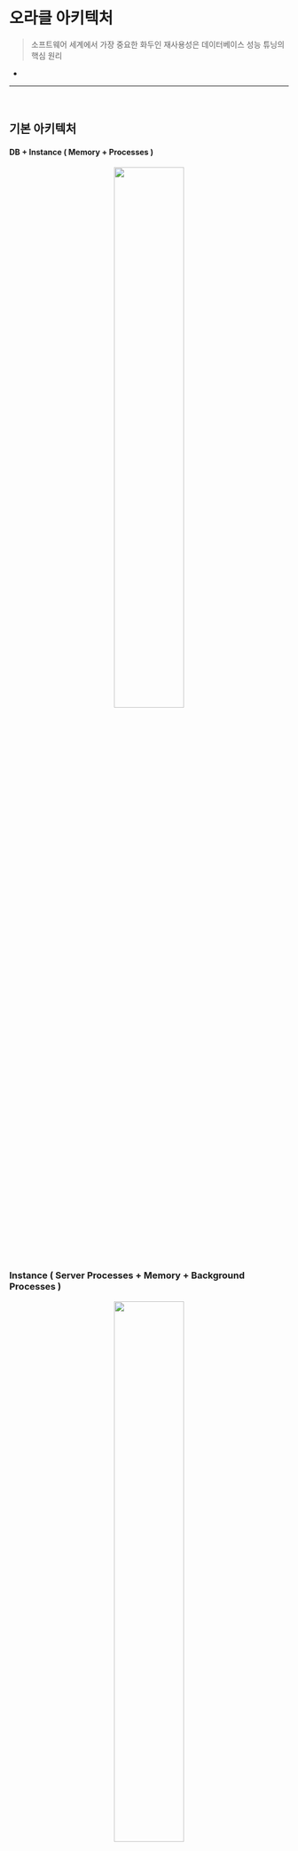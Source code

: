 # 오라클 아키텍처
> 소프트웨어 세계에서 가장 중요한 화두인 재사용성은 데이터베이스 성능 튜닝의 핵심 원리
*

<hr>
<br>

## 기본 아키텍처
#### DB + Instance ( Memory + Processes )

<div align="center" >
  <img width="50%" src="https://github.com/PoSungKim/development_study/assets/37537227/97da7754-37f6-4eb4-b8be-67b803535e56" >
</div>

<br>

### Instance ( Server Processes + Memory + Background Processes )

<div align="center" >
  <img width="50%" src="https://github.com/PoSungKim/development_study/assets/37537227/f19d2116-b875-4d0c-b0f7-12a50a7bafef" >
</div>

* SGA (Shared Global Area)
  * 서버 프로세스와 백그라운드 프로세스 모두 접속 엑세스 가능한 데이터 및 제어 구조 메모리 공간
* PGA (Process Global Area)
  * 서버 프로세스만을 위한 독립적인 메모리 공간
* 서버 프로세스
  * 오라클에 접속하면 각 클라이언트 전용 서버 프로세스가 뜬다
  * SQL 파싱 + 최적화 + 결과집합 + 네트워크 전송 등의 업무를 직접 수행
  * 자신이 하지 못하는 일은 OS, I/O 서브시스템, 백그라운드 프로세스 등에 신호를 보내 업무를 위임한다

<br>

### Connection Pool

<div align="center" >
  <img width="50%" src="https://github.com/PoSungKim/development_study/assets/37537227/2f69cdbe-8793-49b8-89e1-bb5d96bacccf" >
  <img width="30%" src="https://github.com/PoSungKim/development_study/assets/37537227/ce014635-fce1-4189-af6a-dbc51a88b33c" >
</div>

* 클라이언트에서 오라클에 접속 요청을 하면, Listener가 요청을 받아서 하나의 프로세스를 fork하고 PGA 메모리를 할당한다
* 한번 Connection을 맺으면 작업을 완료하더라도 이를 해제하지 않고 애플리케이션 서버에 Pooling하고 있다가 반복 재사용

<br>

### RAC (Real Application Cluster)
* 기본 구성
  * 1 x DB + 1 x Instance
* RAC 구성
  * 1 x DB + n x Instance
* RAC 장점
  * 각 인스턴스를 전용 네트워크로 연결
    * Shared Disk (공유 디스크)뿐만 아닌, Shared Cache (공유 캐시)
    * Local Cache (로컬 캐시)뿐만 아닌, Global Cache (글로벌 캐시)
  * 다른 인스턴스의 Dirty 버퍼 내의 데이터도 네트워크를 통해 서로 주고받으며 갱신 수행
    * 원래는 타 노드의 Dirty 버퍼 내용은 디스크로 쓰기 작업을 한 이후에 해당 디스크에서 다른 노드가 읽어야 하는 동기화 과정이 필요했음 (PING 과정)
* SQL 튜닝 툴
  * SQL 트레이스

<br>
<hr>
<br>

## DB 버퍼 캐시 (DB Buffer Cache)
#### 빠른 입출력을 위해 사용하는 SGA 공유 메모리 구성 요소 

<br>

### 블록 단위 I/O
* 인덱스를 통한 테이블 엑세스
  * Single Block Read
* Full Scan을 통한 테이블 엑세스
  * Multiblock Read

<br>

<div align="center">
  <img width="50%" src= "https://github.com/PoSungKim/development_study/assets/37537227/9bb98852-e68f-49a6-aea4-a06eda8d7891" />
</div>

<br>

### 버퍼 캐시 구조
* 버퍼 버킷
  * 해시 테이블, 해시 맵
  * Key
    * 데이터 블록 주소 (DBA, Data Block Address)
  * Value
    * 버퍼 체인
* 버퍼 체인
  * 연결리스트 (Linked List)
* 버퍼 헤더
  * 포인터 (Pointer) to 데이터 블록

<br>

### 캐시 버퍼 체인
* DB 버퍼 캐시는 공유 메모리 영역인 SGA 내에 구성되어 있기 때문에 여러 프로세스가 동시에 접근 가능
  * 따라서, 리소스 엑세스를 반드시 직렬화 (Serialization)해야 함
  * 직렬화 구현을 위해 래치 (Latch)라는 Lock 매커니즘 사용
  * 래치를 획득한 프로세스만 해당 래치가 보호하는 자료구조로 진입 가능
* 캐시 버퍼 체인 래치 (Cache Buffer Chain Latch)
  * 해시 체인 스캔
    * Share 모드
  * 블록 추가 및 제거
    * Exclusive 모드
* 해시 버퍼 : 해시 체인
  * 1 : 1

<br>

<div align="center">
  <img width="50%" src= "https://github.com/PoSungKim/development_study/assets/37537227/a0ca4f43-842f-4d3e-bf70-9a93ed44154e" />
</div>

### 캐시 버퍼 LRU 체인
* DB 버퍼 캐시는 데이터 버퍼를 캐싱해두는 메모리 공간인데, 메모리 용량은 제한적
  따라서, * Free 블록이 필요할 때, 사용빈도가 가장 낮은 블록을 먼저 Free한다
* LRU 리스트
  * Dirty 리스트
    * 캐시 내에서 변경됐지만, 아직 디스크에 기록되지 못한 Dirty 버퍼 블록
  * LRU 리스트
    * 아직 Dirty 리스트로 옮겨지지 않은 나머지 버퍼 블록
* 캐시 버퍼 LRU 체인 래치 (Cache Buffers LRU Chain Latch)
* 버퍼 상태
  * Free 버퍼
    * Clean 버퍼
    * 데이터 파일과 동기화된 버퍼
  * Dirty 버퍼
    * 버퍼에 캐시되었지만, 아직 디스크에 기록되지 않아서, 데이터 파일 블록과 동기화가 필요한 버퍼 블록
  * Pinned 버퍼
    * 읽기 혹은 쓰기 작업을 위해 현재 엑세스되고 있는 버퍼 블록

<br>
<hr>
<br>

## 버퍼 Lock
#### 

<br>

### 버퍼 Lock이란? 
* 버퍼 버킷 > 버퍼 체인 > 래치 획득 > 버퍼 헤더 > 버퍼 Lock 획득 > 래치 해제 순으로 직렬화를 진행하여 데이터 정합성 (Data Integrity)을 맞춘다
  * 버퍼 내용 읽기 Share 모드
  * 버퍼 내용 변경 Exclusive 모드
* 경합 X 상황
  * 버퍼 읽기/쓰기 작업 완료 > 래치 획득 > 버퍼 Lock 해제 > 래치 해제
* 경합 O 상황
  * 해치 획득 후 목적한 버퍼를 찾았으나 이미 해당 버퍼가 Lock 잡혀있다면, 버퍼 Lock 대기자 목록 (Waiter List)에 자신을 등록 후 해치 해제한다
  * `buffer busy waits 대기 이벤트`
* 버퍼 블록을 읽을 때, 두 번의 래치 획득이 필요한 상황

<br>

### 버퍼 핸들
* 버퍼 Lock 설정은 `버퍼 Pin`이라고도 표현
  * 변경 시에는 하나의 프로세스만 Pin 가능
  * 조회 시에는 다수의 프로세스가 Pin 가능
* 버퍼 Pin할 때 사용하는 공유 리소스 오브젝트가 `버퍼 핸들 (Buffer Handle)`
  * 버퍼 헤더에 있는 소유자 목록 (Holder List)에 연결시키는 방식으로 Pin 설정
* cache buffer handles 래치

<br>

### 버퍼 Lock의 중요성
* 오라클이 하나의 레코드를 개신하더라도 블록 단위로 I/O를 수행하기 때문에, 블록 접근에 대한 Lock에 더불어 블록 자체에 대한 Lock도 잡는 것이다

<br>

### 버퍼 Pinning
* 버퍼를 읽고 나서 버퍼 Pin (버퍼 Lock)을 즉각 해제하지 않고, 데이터베이스 Call이 진행되는 동안 유지하는 기능
  * Lock 획득/해제에 필요한 래치 해제/재획득 숫자를 줄인다
* 데이터베이스 Call
  * Parse Call
  * Execute Call
  * Fetch Call
* 버퍼 Pinning을 통한 블록 I/O 감소는 SQL 튜닝에 꼭 필요
* 전통적으로 버퍼 Pinning이 적용되던 지점은 인덱스를 스캔하면서 테이블을 엑세스할 때의 인덱스 리프 블록

<br>
<hr>
<br>

## Redo
#### 복구 개념, 다만 commit/rollback 전의 상태로 연산 재수행
#### 오라클은 데이터파일과 컨트롤 파일에 가해지는 모든 변경사항을 하나의 Redo 로그 엔트리로서 Redo 로그에 기록한다

<br>

### Online Redo 로그 + Archived (Offline) Redo 로그
* Online Redo 로그는 Redo 로그 버퍼에 버퍼링된 로그 엔트리를 기록하는 파일로서, 최소 두 개 이상의 파일로 구성
  * Log Switching
  * Round-Robin 방식
* Archived Redo 로그는 Online Redo 로그가 재사용되기 전에 다른 위치로 백업해둔 파일
* Redo 로그의 목적
  * Database Recovery
    * 물리적으로 디스크가 깨지는 등의 사건 이후에 Archived Redo 로그로 데이터베이스 복구
  * Cache Recovery (Instance Recovery)
    * 버퍼 캐시는 휘발성이기 때문에, 사고가 발생했을 때 복구하기 위해 Redo 로그 필요
    * 단계
      * Instance Crash
      * Roll Forward (버퍼 캐시를 마지막 체크포인트 이후부터 시스템 셧다운 이전의 상태로 트랜젝션들을 재현하면서 복구) > Cache Recovery
      * Rollback (커밋되지 않았던 트랜잭션들을 모두 롤백) > Transactoin Recovery
      * 데이터베이스는 커밋되지 않은 기록사항들은 모두 제거되고, 데이터 파일에는 커밋에 성공한 데이터만 남고, 데이터베이스는 완전히 동기화 상태
  * Fast Commit
    * 변경사항을 Append 방식으로 빠르게 Redo 로그 파일에 기록하고
    * 메모리 데이터 블록과 데이터 파일 간 동기화는 적절한 수단 (DBWR, Checkpoint)을 이용해 나중에 배치 (Batch) 방식으로 일괄 수행
    * 즉, 커밋 정보는 로그에만 기록되어 있고, 메모리상의 버퍼 블록에만 기록되고, 디스크에는 기록되지 않은 상태
      * 오라클은 Instance Crash가 발생해도, Redo 로그를 통해 Recovery가 가능하다고 판단이 되기에, 안심하고 Fast Commit을 할 수 있다는 문맥
* 데이터 블록 버퍼를 변경하기 전에 항상 Redo 로그 버퍼에 먼저 기록하고 일정 시점마다 LGWR 프로세스에 의해 Redo 로그 버퍼에 있는 내용을 Redo 로그 파일에 기록
* Delayed Block Cleanout
  * 갱신된 블록에 커밋 정보를 기록하고 Lock을 해제하는 작업

<div align="center">
  <img width="60%" src= "https://github.com/PoSungKim/development_study/assets/37537227/f8e1745d-615a-4a2d-9ad6-bd901a637d18" />
</div>

* Write Ahead Logging
  * (1) LGWR (Log Writer)가 Redo 로그 버퍼를 Redo 로그에 기록 (Log Force at Commit)
  * (2) DBWR (Database Writer)가 Dirty 데이터 블록 버퍼를 데이터 파일에 기록

<br>
<hr>
<br>

## Undo
#### 복구 개념, 다만 rollback 상태로 연산 수행
#### Rollback

<br>

### Undo
* Undo 블록들도 버퍼 캐시에 캐싱된다
  * Automatic Undo Management (AUM)
  * Undo 세그먼트는 테이블 세그먼트와 별반 다르지 않지만, 저장하는 내용에 차이가 있다
* 목적
  * Transaction Rollback
    * 트랜젝션에 의한 변경사항을 최종 커밋하지 않고 롤백하고자 할 때 Undo 데이터 이용
  * Transaction Recovery (Instance Recovery 시 rollback 단계)
    * Instance Crash 발생 후 Redo 로그를 이용해 Roll Forward 수행
    * Roll Forward 후 Undo 로그를 이용해 Rollback 수행
  * Read Consistency

<br>

<div align="center">
  <img width="50%" src= "https://github.com/PoSungKim/development_study/assets/37537227/c2cb5258-2d48-4a4a-9ceb-5c6b73c251f9" />
</div>

### Undo 세그먼트 트랜잭션 테이블 슬롯
* Undo 세그먼트
  * 헤더
    * 트랜잭션 테이블 슬롯 (Transaction Table Slot)
      * 트랜잭션 ID (XID - Transaction Identifier)
        * USN# (Undo Segment Number) + Slot# + Wrap#
      * 트랜잭션 상태정보 (Transaction Slot)
      * 커밋 SCN (System Commit Number) - 트랜잭션이 커밋된 경우
      * Last UBA (Undo Block Address)
      * 기타
  * Undo 레코드 
    * 변경사항
* 트랜잭션 시작은 Undo 세그먼트에 있는 트랜잭션 테이블로부터 슬록(Slot)을 할당받은 이후에, Active 상태로 갱신하고 시작된다
* 트랜잭션이 사작된 이후에 발생하는 데이터/인덱스 블록에 대한 변경사항은 Undo 블록의 Undo 레코드에 하나씩 차례대로 기록된다
  * Insert : 추가된 레코드의 rowid
  * Update : 변경되는 컬럼에 대한 before image
  * Delete : 지워지는 로우의 모든 칼럼에 대한 before image

<br>

### 블록 헤더 ITL 슬롯
* 데이터 블록 + 인덱스 블록
  * ITL (Interested Transacton List)
    * ITL 슬롯 번호
    * 트랜젝션 ID (XID - Transaction Identifier)
    * UBA (Undo Block Address)
    * 커밋 Flag
    * Locking 정보
    * 커밋 SCN (System Commit Number) - 트랜잭션이 커밋된 경우
* 특정 블록에 속한 레코드를 갱신하려면 먼저 블록 헤더로부터 ITL 슬롯을 확보해야 한다
  * ITL 슬롯을 할당받지 못하면 트랜잭션은 계속 진행하지 못하고 블로킹 (Blocking)되었다가
  * 해당 블록을 갱신하던 앞선 트랜잭션 중 하나가 커밋 또는 롤백될 때 비로소 ITL 슬롯을 얻어 작업을 계속 진행할 수 있게 된다

 <div align="center">
  <img width="50%" src= "https://github.com/PoSungKim/development_study/assets/37537227/7bc19475-a39b-4c0c-a932-2514b46d2102" />
 </div>

* 래코드 갱신 > 블록 내의 Lock Byte 확인 > Lock Byte가 활성화 (turn-on)이면 > ITL 슬롯 조회 > 해당 ITL 슬롯이 바라보는 트랜잭션 테이블 슬롯 조회 > 해당 트랜잭션 테이블 슬롯이 아직 Active 상태면 > 트랜잭션이 완료될 때까지 대기 > 트랜잭션 Lock 발생
* 설정
  * initrans
  * maxtrans
  * pctfree
* Lock Byte
  * 오라클은 레코드가 저장되는 로우마다 그 헤더에 Lock Byte를 할당해 해당 로우를 갱신 중인 트랜잭션의 ITL 슬롯 번호를 기록해둔다
    * Row 단위 Lock이며, 로우 단위 Lock과 트랜잭션 Lock (=TX Lock)을 조합하여, 로우 Lock 구현
  * 레코드를 갱신하고자 대상 레코드의 Lock Byte를 조회하고, 만약 활성화 (turn-on)되어 있으면 ITL 슬롯을 찾아가고, 해당 ITL 슬롯이 가리키는 트랜잭션 테이블 슬롯을 찾아가 그 트랜잭션이 아직 Active 상태면 완료될 때까지 대기 (TX Lock)
  * 오라클은 블록 단위 혹은 테이블 단위로 Lock Escalation이 발생하지 않는다

<br>
<hr>
<br>

## 문장수준 읽기 일관성
#### 단일 SQL문이 수행되는 도중에, 또는 트랜잭션 내에서 일련의 SQL문이 차례로 수행되는 도중에 다른 트랜잭션에 의해 데이터가 변경, 추가, 삭제된다면 일관성 없는 결과집합을 리턴하거나 값을 잘못 갱신하는 문제가 발생 가능

<br>

### 문장수준 읽기 일관성이란? 
* 문장수준 읽기 일관성 (Statement-Level Read Consistency)은 단일 SQL문이 수행되는 도중에 다른 트랜잭션에 의해 데이터의 추가, 변경, 삭제가 발생하더라도 일관성 있는 결과집합을 리턴하는 것을 말한다
  * 오라클을 제외한 DBMS
    * 로우 Lock을 사용해 Dirty Read 방지
    * 읽기 작업에 Shared Lock 사용하여, Exclusive Lock이 걸린 로우를 읽지 못하도록 한다
* 그럼에도, 트랜잭션 고립화 수준 (Transaction Isolation Level)을 올리거나 테이블 Lock을 사용하지 않는다면 문장수준 읽기 일관성이 완벽하게 보장되지 않는다
* 대표적 사례 1) `INSERT` - 특정 DBMS의 특징이나 기능을 고려한게 아니라, 이론적으로만 볼 때  

  <div align="center">
    <img width="50%" src= "https://github.com/PoSungKim/development_study/assets/37537227/560abc1e-317a-441a-8ca4-d75972e1f542" />
   </div>
   
  * INSERT 케이스 관련하여, 새로운 레코드가 삽입된 위치에 따라서 합산이 되거나 안됨으로 일관성이 깨진다
    * 순서를 유지하는 인덱스와 달리 테이블에는 어디로든 레코드 삽입이 이루어질 수 있기 때문
  * 오라클
    * Shared Lock 사용 X
    * Undo 세그먼트에 저장해 둔 Undo 데이터를 활용하므로 그런 조치 없이도 완벽한 문장수준 읽기 일관성 보장
* 대표적 사례 2) `UPDATE` - 특정 DBMS의 특징이나 기능을 고려한게 아니라, 이론적으로만 볼 때

   <div align="center">
    <img width="50%" src= "https://github.com/PoSungKim/development_study/assets/37537227/3408033d-cead-4c6f-b731-019f33f28413" />
   </div>
   
  * 테이블 레벨 Lock을 통한 읽기 일관성 확보
    * Lv 1 - Read Committed
      * 값을 읽는 순간에만 Shared Lock을 걸고 다음 레코드로 이동하면 바로 Lock 해제
    * Lv 2 - Repeatable Read
      * 커밋 또는 롤백으로 트랜잭션이 완료될 때 비로소 Lock 해제
  * UPDATE 케이스 관련하여, Tx1이 7번 계좌 Exclusive Lock을 기달리고, Tx2가 3번 계좌 Share Lock을 기달리면, DeadLock 발생
  * 오라클
    * 동시성을 유지하면서도 문장수준 읽기 일관성 보장
  
<br>

### Consistent 모드 블록 읽기

<div align="center">
  <img width="50%" src= "https://github.com/PoSungKim/development_study/assets/37537227/6c482f4b-cd4b-4020-873c-058d2433dd16" />
</div>

* 다중 버전 읽기 일관성 모델 (Multi-Version Read Consistency Model)
  * 오라클은 쿼리가 시작된 시점을 기준으로 데이터를 읽는다
    * 쿼리가 시작되기 전에 커밋된 데이터만 읽고, 쿼리 시작 이후에 커밋된 변경사항은 읽어들이지 않는다
    * 변경이 발생한 블록을 읽을 때는 현재의 Current 블록으로부터 CR 블록을 생성해서 쿼리가 시작된 시점으로 되돌린 후 그것을 읽는다
  * Current 블록
    * 디스크로부터 읽혀진 후 사용자의 갱신사항이 반영된 최종 상태의 원본 블록
    * 오직 한 버전만 존재 가능
  * CR 블록
    * Current 블록에 대한 복사본
    * 여러 버전 존재 가능
* 단일 인스턴스 환경 vs RAC 환경에서의 Current 블록
  * 단일 인스턴스 환경에서는 Current 블록은 오직 한개
  * RAC 환경에서는 Share 모드의 Current 블록이 여러 노드에 동시에 캐싱되어 있을 수 있다
    * 하지만, Exclusive 모드의 Current 블록은 오직 한 개
    * 특정 노드에서 Exclusive 모드의 Current 블록으로 Upgrade되면, 다른 노드들의 Share 모드의 Current 블록들이 Null 모드로 Downgrade되서 디스크로부터 다시 값을 조회해서 사용해야 함
* Consistent 모드 읽기
  * 쿼리가 시작된 시점을 기준으로 데이터 읽기 (SCN)
* Current 모드 읽기
  * 데이터를 찾아간 바로 그 시점을 기준으로 데이터 읽기
* SCN (System Commit Number)
  * 마지막 커밋 시점
* SCN (System Change Number)
  * 블록이 마지막으로 변경된 시점

<br>

### Consistent 모드 블록 읽기의 세부원리
* 오라클에서 수행되는 모든 쿼리는 Global 변수인 SCN (System Commit Number) 값을 먼저 확인하고 읽기 작업 시작
  * RAC 환경에서도 Global 변수로 SCN 값이 사용된다
    * Share 모드의 Current 블록은 여러 노드에 동시에 캐싱 가능
    * Exclusive 모드의 Current 블록은 오직 한 노드에만 존재 가능
  * 쿼리 SCN or 스냅샷 SCN
* 쿼리 SCN 정보를 들고 다니면서 읽는 블록마다 블록 SCN과 비교하여 읽을 수 잇는 버전인지를 판단

<div align="center">
  <img width="50%" src= "https://github.com/PoSungKim/development_study/assets/37537227/1c7c1a74-4e45-49da-b6d4-6190d468181d" />
</div>

* 쿼리 SCN 기반 Consistent 모드, 읽기 경우의 수
* Current 블록SCN <= 쿼리SCN, committed 상태
  * 쿼리가 시작된 이후에 해당 블록에 변경이 없었다
* Current 블록SCN > 쿼리SCN, committed 상태
  * 쿼리가 시작된 이후에 해당 블록에 변경이 있었다
  * 과정
    * CR Cloning으로 Current 블록과 동일한 내용으로 CR 블록 생성
    * ITL 슬롯에서 UBA (Undo Block Address)가 가리키는 Undo 블록을 찾아가 변경 한 단계 이전 값 세팅
    * 만약 아직 블록SCN이 높다면, 2번 작업을 계속 진행
  * IMU (In-Memory Undo)
    * IMU Pool (KTI-Undo)
    * In Memory Undo Latch
    * Undo 세그먼트 헤더 블록, Undo 세그먼트 블록 버퍼에 대한 래치 경합 및 Pinning을 줄일 수 있다
  * Snapshot Too Old
    * CR 블록을 과거 상태로 되돌리는 과정에서 필요한 Undo 정보가 덮어 쓰여져 계속 롤백이 불가능할 때 발생
* Current 블록, Active 상태
  * 해당 블록에 대한 갱신이 진행 중이다
    * 읽으려는 레코드에 Lock Byte 설정 O + ITL에 커밋 정보 기록 X이면, Active 상태인 것으로 인식 가능
  * 블록 클린아웃 (Block Cleanout)
    * 트랜잭션에 의해 설정된 로우 Lock을 해제하고 블록 헤더에 커밋 정보를 기록
  * 블록 클린아웃을 시도한 이후에,
    * 블록이 커밋되었고, 블록 SCN이 쿼리 SCN보다 낮으면, 그대로 읽기
    * 블록이 커밋되었고, 블록 SCN이 쿼리 SCN보다 더 높으면, 한 단계씩 더 낮은 버전의 CR블록 읽기 시도
    * 블록이 커멋되지 않았고, 아직 변경 중인 블록이어서 블록 클린아웃이 되지 않으면, 한 단계씩 더 낮은 버전의 CR블록 읽기 시도
* DBA당 CR 개수 제한
  * 자주 갱신되는 특정 테이블에 조회까지 많이 발생하면, 심한 경우 버퍼 캐시가 같은 블록에 대한 CR Copy(=Cloned Buffer)로 가득 차는 일이 발생할지도 모른다
  * CR Copy는 LRU 리스트 상에서 항상 LRU End쪽에 위치하기 때문에 Free버퍼가 필요할 때 1순위로 밀린다

<div align="center">
  <img width="25%" src= "https://github.com/PoSungKim/development_study/assets/37537227/e2ef6aa1-e7fc-451c-8f4d-221301217568" />
  <img width="25%" src= "https://github.com/PoSungKim/development_study/assets/37537227/24a24437-3e6d-43f7-a987-92b342e390d3" />
  <img width="25%" src= "https://github.com/PoSungKim/development_study/assets/37537227/55c7e6cf-9793-4ce1-bc43-dfa9c4b60ef4" />
  <img width="25%" src= "https://github.com/PoSungKim/development_study/assets/37537227/c5763bba-b695-45ee-bfb5-99e2f5750d7f" />
  <img width="25%" src= "https://github.com/PoSungKim/development_study/assets/37537227/ae2e5767-fc72-464c-b725-6838d42596f2" />
</div>

<br>
<hr>
<br>

## Consistent vs. Current 모드 읽기
#### 오라클 사용자들은 Consistent 모드만 생각하는 습관이 있는데, Current 모드도 고려한 사고방식을 가져야 한다

<br>

### Consistent 모드 읽기와 Current 모드 읽기의 차이점
* Consistent 모드 읽기
  * SCN 확인 과정을 거치며 쿼리가 시작된 시점을 기준으로 일관성 있는 상태로 블록을 액세스하는 것을 말한다
* Current 모드 읽기
  * SQL문이 시작된 시작된 시점이 아니라 데이터를 찾아간 바로 그 시점의 최종 값을 읽으려고 블록을 액세스하는 것을 말한다
  * SCN 확인 과정 없이, 그 시점에 이미 커밋된 값이라면 그대로 읽는다
* Current 모드 예시
  * DML문을 수행할 때
  * SELECT FOR UPDATE문을 수행할 때
  * 디스크 소트가 필요할 정도로 대량의 데이터를 정렬할 때

<br>

### Consistent 모드로 갱신할 때 생기는 현상

<div align="center">
  <img width="50%" src= "https://github.com/PoSungKim/development_study/assets/37537227/e632acf1-b3ff-4198-bb74-ddddcc434eaf" />
</div>

* 만약, 2개의 Update문이 Consistent 모드로 값을 읽고 갱신했다면
  * t1, t2때 각자 SAL 값을 1000으로 읽어서, 결과값은 1200이 된다
  * 이는 `Lost Update`라고 한다
* Lost Update 해소 방법
  * Tx2 UPDATE는 Exclusive Lock을 대기했다가 Tx1 트랜잭션 Commit 후 Current 모드로 그 값을 읽어서 Update 필요

<br>

### Current 모드로 갱신할 때 생기는 현상

<div align="center">
  <img width="50%" src= "https://github.com/PoSungKim/development_study/assets/37537227/2192b4d4-76e7-426b-abf4-49ea4d429386" />
</div>

* Current 모드로 처리한다면, Tx2 트랜젝션은 Tx1 트랜잭션이 커밋되기를 기다렸다가 SAL 값이 2,000으로 갱신되는 것을 보고 정상적으로 UPDATE하여 결과값은 3000이 된다

<br>

<div align="center">
  <img width="50%" src= "https://github.com/PoSungKim/development_study/assets/37537227/7c1863e5-a53e-4102-b8df-96c8e298cfc4" />
</div>

* Full Table Scan으로 순회하면서 Current모드로 읽고 UPDATE하고 있다고 가정
  * INSERT된 레코드의 위치에 따라서 UPDATE 대상에 포함/미포함될 수 있다
  * UPDATE된 레코드는 미포함되어버린다
* Current 모드는 쿼리SCN과 블록SCN을 비교하지 않고, 블록에 접근한 시점에 바로 가져오기 때문에, 포함/미포함이 되는 것
  * SELECT와 UPDATE 연산을 독립적으로 봐야한다; 서로 다르게 동작한다.

<br>

### Consistent 모드로 읽고, Current 모드로 갱신할 때 생기는 현상 
* 오라클 UPDATE 문 수행 시,
  * 대상 레코드를 읽을 때는 Consistent 모드로 읽기
  * 실제 값을 변경할 때는 Current 모드로 읽기

<div align="center">
  <img width="50%" src= "https://github.com/PoSungKim/development_study/assets/37537227/606a368b-3e3e-4200-bee0-d00609205dfc" />
</div>

* Tx2는 Tx1이 커밋되기까지 대기했다가 Tx1이 끝나면 계속 진행
  * 하지만, 7788 사원은 이미 SAL 값이 1,100이기 때문에, Tx2의 UPDATE는 실패
* 대상 레코드를 Consistent 모드로 T3에서 Commit하기 전에, 이미 T2에서 읽었기 때문에, Update도 할 수 있는 것 아니냐라는 반문이 있을 수 있는데 그렇게 동작하지 않는다
  * Consistent 모드와 Current 모드의 값이 동일할 때 UPDATE하기 때문에 실패한다
* Consistent 모드와 Current 모드에서 읽은 값이 서로 달라 Tx2에서 UPDATE 실패 (즉, 갱신 레코드 건수 = 0)
  * Tx2 Consistent 모드 : SAL 1000
  * Tx2 Current 모드 : SAL 1100
 
<br> 

### Consistent 모드로 갱신대상을 식별하고, Current 모드로 갱신

<div align="center">
  <img width="50%" src= "https://github.com/PoSungKim/development_study/assets/37537227/cd4d45b9-ba2f-4ee0-a74c-c34d9fabbdb3" />
</div>

* 오라클
  * SELECT
    * Consistent 모드로 읽기
  * INSERT/UPDATE/DELETE/MERGE
    * Consistent 모드로 찾은 레코드를 Current 모드로 읽어 갱신

<div align="center">
  <img width="50%" src= "https://github.com/PoSungKim/development_study/assets/37537227/2c5bc1eb-92fe-491d-91eb-a51655e20168" />
</div>

* Write Consistency
  * Restart 메커니즘
    * WHERE절에 사용된 컬럼 값이 바뀌었을 때만 작동
  * Restart 메커니즘 순서
    * 낙관적 동시성 제어를 통해, UPDATE를 진행해본다
    * 일관성을 해칠만한 사유 발생 (조건절 칼럼 값이 변경됐음을 발견)
    * 그때까지의 처리를 롤백
    * UDDATE Restart
      * 다만, 이번에는 SELECT FOR UPDATE (비관적 동시성 제어)로 Lock을 설정하고 나서 UDPATE 재시작
      * 처음부터, 비관적 동시성 제어를 설정했어도 되지만, 대상 범위를 두 번 액세스하는 부하 및 동시성 저하 발생하기 때문에, 처음부터 비관적 락을 잡지는 않는다

<br>

### 오라클에서 일관성 없게 값을 갱신하는 사례
* 스칼라 서브쿼리는 특별한 이유가 없는 한 항상 Consistent 모드로 읽기 수행
```sql
UPDATE  계좌2
SET     총잔고 = 계좌2.잔고 + (SELECT 잔고
                           FROM 계좌1 WHERE 계좌번호 = 계좌2.계좌번호) 
WHERE   계좌번호 = 7788;
```
* current 모드 : 계좌2.잔고
* consistent 모드 : 계좌1.잔고
  * update문이 시작되는 시점의 값을 찾아 읽는다
  * delete문이 발생했더라도 지워지기 이전의 값을 찾아 읽는다

```sql
UPDATE  계좌2
SET     총잔고 =            (SELECT 계좌2.잔고 + 잔고
                           FROM 계좌1 WHERE 계좌번호 = 계좌2.계좌번호) 
WHERE   계좌번호 = 7788;
```
* current 모드 : 계좌2.잔고, 계좌1.잔고
  * current 모드로 읽어야 하는 계좌2.잔고가 스칼라 서브쿼리로 들어가면서 계좌1.잔고도 current 모드로 수행된다
    * update문이 진행되는 도중에 발생한 변경된 값을 읽는다
    * delete문이 발생하면 조인에 실패해 NULL 값으로 update된다
* 즉, 마지막까지 변경된 가장 최신의 데이터로 UPDATE를 하고자 한다면, 스칼라 서브쿼리에 Current 모드로 읽어야 하는 값을 포함하여 튜닝해야 한다

<br>
<hr>
<br>

## 블록 클린아웃
#### 

<br>

### Delayed 블록 클린아웃

<br>
<hr>
<br>
